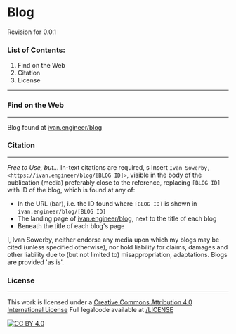# Blog

Revision for 0.0.1

### List of Contents:
1. Find on the Web
2. Citation
3. License 

---

### Find on the Web

---

Blog found at [ivan.engineer/blog](https://ivan.engineer/blog)


### Citation

---

*Free to Use, but...*
In-text citations are required, 
s
Insert `Ivan Sowerby, <https://ivan.engineer/blog/[BLOG ID]>`, visible in the body of the publication (media) preferably close to the reference, replacing `[BLOG ID]` with ID of the blog, which is found at any of:
* In the URL (bar), i.e. the ID found where `[BLOG ID]` is shown in `ivan.engineer/blog/[BLOG ID]`
* The landing page of [ivan.engineer/blog](https://ivan.engineer/blog), next to the title of each blog
* Beneath the title of each blog's page

I, Ivan Sowerby, neither endorse any media upon which my blogs may be cited (unless specified otherwise), nor hold liability for claims, damages and other liability due to (but not limited to) misappropriation, adaptations. Blogs are provided 'as is'.


### License

---

This work is licensed under a [Creative Commons Attribution 4.0 International License](http://creativecommons.org/licenses/by/4.0/)
Full legalcode available at [/LICENSE](https://raw.githubusercontent.com/ivanl-exe/blog/main/LICENSE)

[![CC BY 4.0](https://i.creativecommons.org/l/by/4.0/88x31.png)](http://creativecommons.org/licenses/by/4.0/)